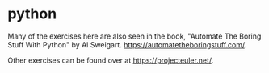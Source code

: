 # python

Many of the exercises here are also seen in the book, "Automate The Boring Stuff With Python" by Al Sweigart. https://automatetheboringstuff.com/.

Other exercises can be found over at https://projecteuler.net/.

